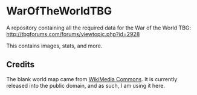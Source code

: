 # WarOfTheWorldTBG
A repository containing all the required data for the War of the World TBG: http://tbgforums.com/forums/viewtopic.php?id=2928

This contains images, stats, and more.

## Credits
The blank world map came from [WikiMedia Commons](https://commons.wikimedia.org/wiki/File:BlankMap-World-v2.svg). It is currently released into the public domain, and as such, I am using it here.
